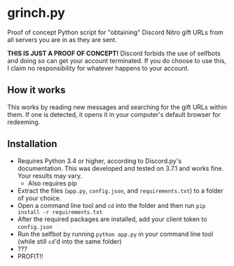 # grinch.py

Proof of concept Python script for "obtaining" Discord Nitro gift URLs from all servers you are in as they are sent.

**THIS IS JUST A PROOF OF CONCEPT!** Discord forbids the use of selfbots and doing so can get your account terminated. If you do choose to use this, I claim no responsibility for whatever happens to your account.

## How it works

This works by reading new messages and searching for the gift URLs within them. If one is detected, it opens it in your computer's default browser for redeeming.

## Installation

* Requires Python 3.4 or higher, according to Discord.py's documentation. This was developed and tested on 3.7.1 and works fine. Your results may vary.
  * Also requires pip
* Extract the files (`app.py`, `config.json`, and `requirements.txt`) to a folder of your choice.
* Open a command line tool and `cd` into the folder and then run `pip install -r requirements.txt`
* After the required packages are installed, add your client token to `config.json`
* Run the selfbot by running `python app.py` in your command line tool (while still `cd`'d into the same folder)
* ???
* PROFIT!!
